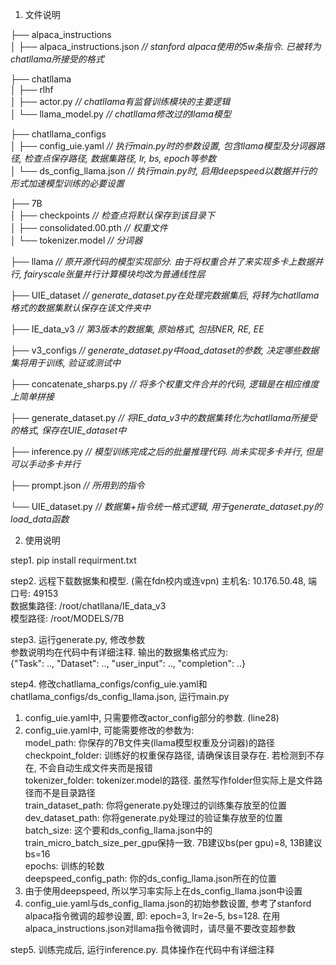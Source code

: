 1. 文件说明

├── alpaca_instructions  
│   ├── alpaca_instructions.json   *// stanford alpaca使用的5w条指令. 已被转为chatllama所接受的格式*  

├── chatllama  
│   ├── rlhf  
│   ├── actor.py                   *// chatllama有监督训练模块的主要逻辑*  
│   └── llama_model.py             *// chatllama修改过的llama模型*  

├── chatllama_configs  
│   ├── config_uie.yaml            *// 执行main.py时的参数设置, 包含llama模型及分词器路径, 检查点保存路径, 数据集路径, lr, bs, epoch等参数*  
│   └── ds_config_llama.json       *// 执行main.py时, 启用deepspeed以数据并行的形式加速模型训练的必要设置*  

├── 7B  
│   ├── checkpoints                *// 检查点将默认保存到该目录下*  
│   ├── consolidated.00.pth        *// 权重文件*  
│   └── tokenizer.model            *// 分词器*  

├── llama                          *// 原开源代码的模型实现部分. 由于将权重合并了来实现多卡上数据并行, fairyscale张量并行计算模块均改为普通线性层*  

├── UIE_dataset                    *// generate_dataset.py在处理完数据集后, 将转为chatllama格式的数据集默认保存在该文件夹中*  

├── IE_data_v3                     *// 第3版本的数据集, 原始格式, 包括NER, RE, EE*  

├── v3_configs                     *// generate_dataset.py中load_dataset的参数, 决定哪些数据集将用于训练, 验证或测试中*  

├── concatenate_sharps.py          *// 将多个权重文件合并的代码, 逻辑是在相应维度上简单拼接*

├── generate_dataset.py            *// 将IE_data_v3中的数据集转化为chatllama所接受的格式, 保存在UIE_dataset中*  

├── inference.py                   *// 模型训练完成之后的批量推理代码. 尚未实现多卡并行, 但是可以手动多卡并行*  

├── prompt.json                    *// 所用到的指令*

└── UIE_dataset.py                 *// 数据集+指令统一格式逻辑, 用于generate_dataset.py的load_data函数*  
  

  
2. 使用说明  

step1. pip install requirment.txt  

step2. 远程下载数据集和模型. (需在fdn校内或连vpn)
主机名: 10.176.50.48, 端口号: 49153  
数据集路径: /root/chatllana/IE_data_v3  
模型路径: /root/MODELS/7B  
  
step3. 运行generate.py, 修改参数  
参数说明均在代码中有详细注释. 输出的数据集格式应为:  
{"Task": .., "Dataset": .., "user_input": .., "completion": ..}  

step4. 修改chatllama_configs/config_uie.yaml和chatllama_configs/ds_config_llama.json, 运行main.py  
1. config_uie.yaml中, 只需要修改actor_config部分的参数. (line28)
2. config_uie.yaml中, 可能需要修改的参数为:  
model_path: 你保存的7B文件夹(llama模型权重及分词器)的路径  
checkpoint_folder: 训练好的权重保存路径, 请确保该目录存在. 若检测到不存在, 不会自动生成文件夹而是报错  
tokenizer_folder: tokenizer.model的路径. 虽然写作folder但实际上是文件路径而不是目录路径  
train_dataset_path: 你将generate.py处理过的训练集存放至的位置
dev_dataset_path: 你将generate.py处理过的验证集存放至的位置  
batch_size: 这个要和ds_config_llama.json中的train_micro_batch_size_per_gpu保持一致. 7B建议bs(per gpu)=8, 13B建议bs=16  
epochs: 训练的轮数  
deepspeed_config_path: 你的ds_config_llama.json所在的位置
3. 由于使用deepspeed, 所以学习率实际上在ds_config_llama.json中设置  
4. config_uie.yaml与ds_config_llama.json的初始参数设置, 参考了stanford alpaca指令微调的超参设置, 即: epoch=3, lr=2e-5, bs=128. 在用alpaca_instructions.json对llama指令微调时，请尽量不要改变超参数
  
step5. 训练完成后, 运行inference.py. 具体操作在代码中有详细注释  
  
